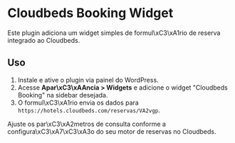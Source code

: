 # Cloudbeds Booking Widget

Este plugin adiciona um widget simples de formul\xC3\xA1rio de reserva integrado ao Cloudbeds. 

## Uso
1. Instale e ative o plugin via painel do WordPress.
2. Acesse **Apar\xC3\xAAncia > Widgets** e adicione o widget "Cloudbeds Booking" na sidebar desejada.
3. O formul\xC3\xA1rio envia os dados para `https://hotels.cloudbeds.com/reservas/VA2vgp`.

Ajuste os par\xC3\xA2metros de consulta conforme a configura\xC3\xA7\xC3\xA3o do seu motor de reservas no Cloudbeds.
